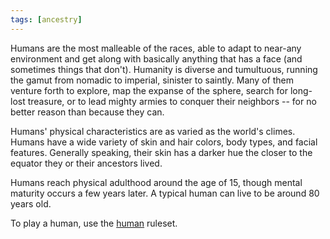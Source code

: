 ```yaml
---
tags: [ancestry]
---
```


Humans are the most malleable of the races, able to adapt to near-any environment and get along with basically anything that has a face (and sometimes things that don't). Humanity is diverse and tumultuous, running the gamut from nomadic to imperial, sinister to saintly. Many of them venture forth to explore, map the expanse of the sphere, search for long-lost treasure, or to lead mighty armies to conquer their neighbors -- for no better reason than because they can.

Humans' physical characteristics are as varied as the world's climes. Humans have a wide variety of skin and hair colors, body types, and facial features. Generally speaking, their skin has a darker hue the closer to the equator they or their ancestors lived.

Humans reach physical adulthood around the age of 15, though mental maturity occurs a few years later. A typical human can live to be around 80 years old.

To play a human, use the [human](https://2e.aonprd.com/Ancestries.aspx?ID=6) ruleset.
